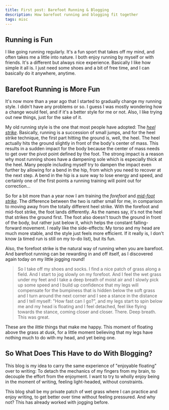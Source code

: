 ```yaml
---
title: First post: Barefoot Running & Blogging
description: How barefoot running and blogging fit together
tags: misc
---
```


## Running is Fun

I like going running regularly. It's a fun sport that takes off my
mind, and often takes me a little into nature. I both enjoy running by
myself or with friends. It's a different but always nice experience.
Basically I like how simple it all is. I just need some shoes and a
bit of free time, and I can basically do it anywhere, anytime.

## Barefoot Running is More Fun

It's now more than a year ago that I started to gradually change my
running style. I didn't have any problems or so. I guess I was mostly
wondering how a change would feel, and if it's a better style for me
or not. Also, I like trying out new things, just for the sake of it.

My old running style is the one that most people have adopted: The
*[heel strike](http://www.youtube.com/watch?v=SPP7jFiTocQ)*. Basically,
running is a succession of small jumps, and for the heel strike
technique, the first part hitting the ground is, well, the heel. The
heel actually hits the ground slightly in front of the body's center
of mass. This results in a sudden impact for the body because the
center of mass needs to get over the pivot point defined by the
foot. The strong impact is a reason why most running shoes have a
dampening sole which is especially thick at the heel. Many people
including myself try to dampen the impact even further by allowing for
a bend in the hip, from which you need to recover at the next step. A
bend in the hip is a sure way to lose energy and speed, and certainly
one of the first points a running training will point out for
correction...

So for a bit more than a year now I am training the *forefoot* and
*[mid-foot strike](http://www.youtube.com/watch?v=humkZAtZVW0)*. The
difference between the two is rather small for me, in comparison to
moving away from the totally different heel strike. With the forefoot
and mid-foot strike, the foot lands differently. As the names say,
it's not the heel that strikes the ground first. The foot also doesn't
touch the ground in front of the body, but rather just below it, which
helps the constant falling-forward movement. I really like the
side-effects: My torso and my head are much more stable, and the style
just feels more efficient. If it really is, I don't know (a timed run
is still on my to-do list), but its fun.

Also, the forefoot strike is the natural way of running when you are
barefoot. And barefoot running can be rewarding in and off itself, as
I discovered again today on my little jogging round!

> So I take off my shoes and socks. I find a nice patch of grass along
> a field. And I start to jog slowly on my forefoot. And I feel the
> wet grass under my feet and I take a deep breath of moist air and I
> slowly pick up some speed and I build up confidence that my legs
> will compensate for the bumpiness that is hidden below the soft
> grass and I turn around the next corner and I see a stance in the
> distance and I tell myself: "How fast can I go?", and my legs start
> to spin below me and my head is floating and I feel detached, feel
> like flying towards the stance, coming closer and
> closer. There. Deep breath. This was great.

These are the *little* things that make me happy. This moment of
floating above the grass at dusk, for a little moment believing that
my legs have nothing much to do with my head, and yet being one.


## So What Does This Have to do With Blogging?

This blog is my idea to carry the same experience of "enjoyable
floating" over to writing: To detach the mechanics of my fingers from
my brain, to decouple the effort from the enjoyment. I want to try to
wholly enjoy being in the moment of writing, feeling light-headed,
without constraints.

This blog shall be my private patch of wet grass where I can practice
and enjoy writing, to get better over time without feeling
pressured. And why not? This has already worked with jogging before.


